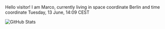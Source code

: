 Hello visitor! I am Marco, currently living in space coordinate Berlin and time coordinate Tuesday, 13 June, 14:09 CEST

![GitHub Stats](https://github-readme-stats.vercel.app/api?username=OxMarco)
